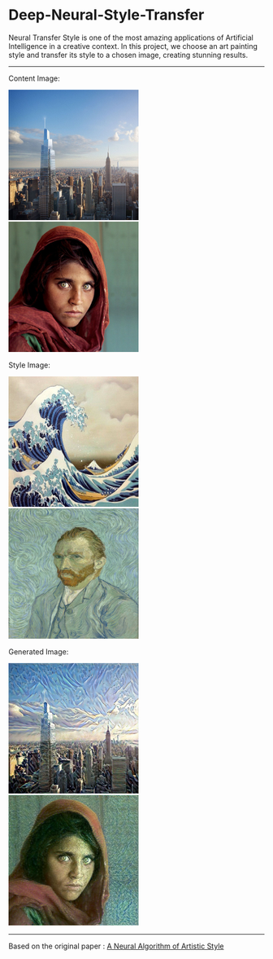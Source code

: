 # Deep-Neural-Style-Transfer
Neural Transfer Style is one of the most amazing applications of Artificial Intelligence in a creative context. In this project, we choose an art painting style and transfer its style to a chosen image, creating stunning results.

---

Content Image:
<p align="left" width="100%">
  <img src="https://github.com/devrajPriyadarshi/Deep-Neural-Style-Transfer/blob/main/Content/city0.jpg" width="256" height="256">
  <img src="https://github.com/devrajPriyadarshi/Deep-Neural-Style-Transfer/blob/main/Content/people2.jpg" width="256" height="256">
</p>
  


Style Image:
<p align="left" width="100%">
  <img src="https://github.com/devrajPriyadarshi/Deep-Neural-Style-Transfer/blob/main/Style/0.jpg" width="256" height="256">
  <img src="https://github.com/devrajPriyadarshi/Deep-Neural-Style-Transfer/blob/main/Style/1.jpg" width="256" height="256">
</p>


Generated Image:
<p align="left" width="100%">
  <img src="https://github.com/devrajPriyadarshi/Deep-Neural-Style-Transfer/blob/main/Results/city0.jpg" width="256" height="256">
  <img src="https://github.com/devrajPriyadarshi/Deep-Neural-Style-Transfer/blob/main/Results/people2.jpg" width="256" height="256">
</p>

---
Based on the original paper : [A Neural Algorithm of Artistic Style](https://arxiv.org/abs/1508.06576)
